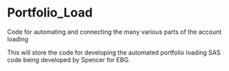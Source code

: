 # Portfolio_Load
Code for automating and connecting the many various parts of the account loading


This will store the code for developing the automated portfolio loading SAS code being developed by Spencer for EBG.
